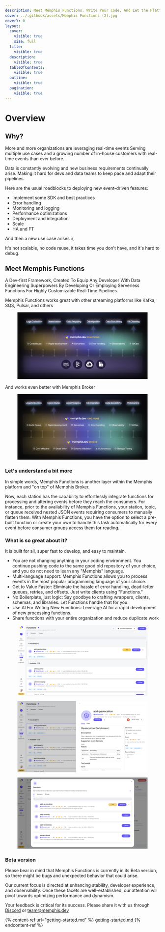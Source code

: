 ```yaml
---
description: Meet Memphis Functions. Write Your Code, And Let the Platform Handle the Rest.
cover: ../.gitbook/assets/Memphis Functions (2).jpg
coverY: 0
layout:
  cover:
    visible: true
    size: full
  title:
    visible: true
  description:
    visible: true
  tableOfContents:
    visible: true
  outline:
    visible: true
  pagination:
    visible: true
---
```


# Overview

## Why?

More and more organizations are leveraging real-time events Serving multiple use cases and a growing number of in-house customers with real-time events than ever before.

Data is constantly evolving and new business requirements continually arise. Making it hard for devs and data teams to keep pace and adapt their pipelines.&#x20;

Here are the usual roadblocks to deploying new event-driven features:

* Implement some SDK and best practices
* Error handling
* Monitoring and logging
* Performance optimizations
* Deployment and integration
* Scale
* HA and FT

And then a new use case arises :(

It's not scalable, no code reuse, it takes time you don't have, and it's hard to debug.

## Meet Memphis Functions

A Dev-first Framework, Created To Equip Any Developer With Data Engineering Superpowers By Developing Or Employing Serverless Functions For Highly Customizable Real-Time Pipelines.

Memphis Functions works great with other streaming platforms like Kafka, SQS, Pulsar, and others

<figure><img src="../.gitbook/assets/Screenshot 2023-11-24 at 23.50.49.png" alt=""><figcaption></figcaption></figure>

And works even better with Memphis Broker

<figure><img src="../.gitbook/assets/Screenshot 2023-11-24 at 23.50.58.png" alt=""><figcaption></figcaption></figure>

### Let's understand a bit more

In simple words, Memphis Functions is another layer within the Memphis platform and "on top" of Memphis Broker.&#x20;

Now, each station has the capability to effortlessly integrate functions for processing and altering events before they reach the consumers. For instance, prior to the availability of Memphis Functions, your station, topic, or queue received nested JSON events requiring consumers to manually flatten them. With Memphis Functions, you have the option to select a pre-built function or create your own to handle this task automatically for every event before consumer groups access them for reading.

### What is so great about it?

It is built for all, super fast to develop, and easy to maintain.

* You are not changing anything in your coding environment. You continue pushing code to the same good old repository of your choice, and you do not need to learn any "Memphis" language.
* Multi-language support: Memphis Functions allows you to process events in the most popular programming language of your choice.
* Get to Value Faster: Eliminate the hassle of error handling, dead-letter queues, retries, and offsets. Just write clients using "Functions."
* No Boilerplate, just logic: Say goodbye to crafting wrappers, clients, schemas, and libraries. Let Functions handle that for you.
* Use AI For Writing New Functions: Leverage AI for a rapid development of new processing functions.
* Share functions with your entire organization and reduce duplicate work

<figure><img src="../.gitbook/assets/Screenshot 2023-11-25 at 0.34.35.png" alt=""><figcaption></figcaption></figure>

<div>

<figure><img src="../.gitbook/assets/Screenshot 2023-11-25 at 0.34.44 (1).png" alt=""><figcaption></figcaption></figure>

 

<figure><img src="../.gitbook/assets/Screenshot 2023-11-25 at 0.35.04 (1).png" alt=""><figcaption></figcaption></figure>

</div>

### Beta version

Please bear in mind that Memphis Functions is currently in its Beta version, so there might be bugs and unexpected behavior that could arise.

Our current focus is directed at enhancing stability, developer experience, and observability. Once these facets are well-established, our attention will pivot towards optimizing performance and dynamism.

Your feedback is critical for its success. Please share it with us through [Discord](https://memphis.dev/discord) or team@memphis.dev

{% content-ref url="getting-started.md" %}
[getting-started.md](getting-started.md)
{% endcontent-ref %}

